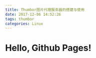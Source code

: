 ```yaml
---
title: Thumbor图片代理服务器的搭建与使用
date: 2017-12-06 14:52:26
tags: thumbor
categories: Linux
---
```


# Hello, Github Pages!
